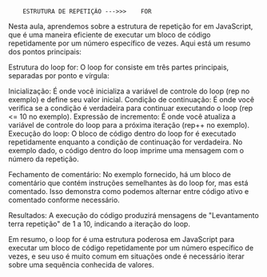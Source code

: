         ESTRUTURA DE REPETIÇÃO --->>>    FOR



Nesta aula, aprendemos sobre a estrutura de repetição for em JavaScript, que é uma maneira eficiente de executar um bloco de código repetidamente por um número específico de vezes. Aqui está um resumo dos pontos principais:

Estrutura do loop for: O loop for consiste em três partes principais, separadas por ponto e vírgula:

Inicialização: É onde você inicializa a variável de controle do loop (rep no exemplo) e define seu valor inicial.
Condição de continuação: É onde você verifica se a condição é verdadeira para continuar executando o loop (rep <= 10 no exemplo).
Expressão de incremento: É onde você atualiza a variável de controle do loop para a próxima iteração (rep++ no exemplo).
Execução do loop: O bloco de código dentro do loop for é executado repetidamente enquanto a condição de continuação for verdadeira. No exemplo dado, o código dentro do loop imprime uma mensagem com o número da repetição.

Fechamento de comentário: No exemplo fornecido, há um bloco de comentário que contém instruções semelhantes às do loop for, mas está comentado. Isso demonstra como podemos alternar entre código ativo e comentado conforme necessário.

Resultados: A execução do código produzirá mensagens de "Levantamento terra repetição" de 1 a 10, indicando a iteração do loop.

Em resumo, o loop for é uma estrutura poderosa em JavaScript para executar um bloco de código repetidamente por um número específico de vezes, e seu uso é muito comum em situações onde é necessário iterar sobre uma sequência conhecida de valores.